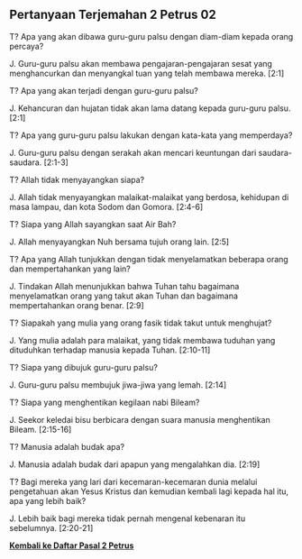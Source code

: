 ﻿## Pertanyaan Terjemahan 2 Petrus 02 ##

T? Apa yang akan dibawa guru-guru palsu dengan diam-diam kepada orang percaya?

J. Guru-guru palsu akan membawa pengajaran-pengajaran sesat yang menghancurkan dan menyangkal tuan yang telah membawa mereka. [2:1]

T? Apa yang akan terjadi dengan guru-guru palsu?

J. Kehancuran dan hujatan tidak akan lama datang kepada guru-guru palsu. [2:1]

T? Apa yang guru-guru palsu lakukan dengan kata-kata yang memperdaya?

J. Guru-guru palsu dengan serakah akan mencari keuntungan dari saudara-saudara. [2:1-3]

T? Allah tidak menyayangkan siapa?

J. Allah tidak menyayangkan malaikat-malaikat yang berdosa, kehidupan di masa lampau, dan kota Sodom dan Gomora. [2:4-6]

T? Siapa yang Allah sayangkan saat Air Bah?

J. Allah menyayangkan Nuh bersama tujuh orang lain. [2:5]

T? Apa yang Allah tunjukkan dengan tidak menyelamatkan beberapa orang dan mempertahankan yang lain?

J. Tindakan Allah menunjukkan bahwa Tuhan tahu bagaimana menyelamatkan orang yang takut akan Tuhan dan bagaimana mempertahankan orang benar. [2:9]

T? Siapakah yang mulia yang orang fasik tidak takut untuk menghujat?

J. Yang mulia adalah para malaikat, yang tidak membawa tuduhan yang dituduhkan terhadap manusia kepada Tuhan. [2:10-11]

T? Siapa yang dibujuk guru-guru palsu?

J. Guru-guru palsu membujuk jiwa-jiwa yang lemah. [2:14]

T? Siapa yang menghentikan kegilaan nabi Bileam?

J. Seekor keledai bisu berbicara dengan suara manusia menghentikan Bileam. [2:15-16]

T? Manusia adalah budak apa?

J. Manusia adalah budak dari apapun yang mengalahkan dia. [2:19]

T? Bagi mereka yang lari dari kecemaran-kecemaran dunia melalui pengetahuan akan Yesus Kristus dan kemudian kembali lagi kepada hal itu, apa yang lebih baik?

J. Lebih baik bagi mereka tidak pernah mengenal kebenaran itu sebelumnya. [2:20-21]

__[Kembali ke Daftar Pasal 2 Petrus](./)__

